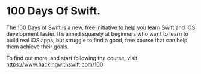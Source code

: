 # 100 Days Of Swift.

The 100 Days of Swift is a new, free initiative to help you learn Swift and iOS development faster. It’s aimed squarely at beginners who want to learn to build real iOS apps, but struggle to find a good, free course that can help them achieve their goals.

To find out more, and start following the course, visit https://www.hackingwithswift.com/100
